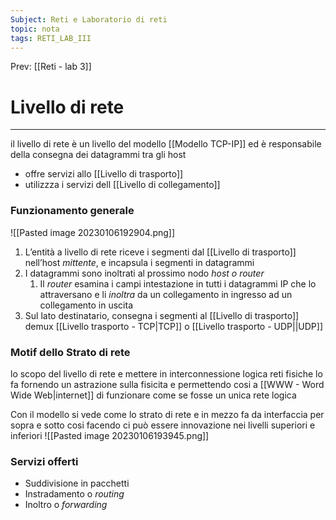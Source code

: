 ```yaml
---
Subject: Reti e Laboratorio di reti
topic: nota
tags: RETI_LAB_III
---
```


Prev: [[Reti - lab 3]]

# Livello di rete
---
il livello di rete è un livello del modello [[Modello TCP-IP]] ed è responsabile della consegna dei datagrammi tra gli host

- offre servizi allo [[Livello di trasporto]]
- utilizzza i servizi dell [[Livello di collegamento]]


### Funzionamento generale
![[Pasted image 20230106192904.png]]
1. L’entità a livello di rete riceve i segmenti dal [[Livello di trasporto]] nell’host _mittente_, e incapsula i segmenti in datagrammi 
2. I datagrammi sono inoltrati al prossimo nodo _host o router_ 
	1. Il _router_ esamina i campi intestazione in tutti i datagrammi IP che lo attraversano e li _inoltra_ da un collegamento in ingresso ad un collegamento in uscita 
3. Sul lato destinatario, consegna i segmenti al [[Livello di trasporto]] demux [[Livello trasporto - TCP|TCP]] o [[Livello trasporto - UDP||UDP]]


### Motif dello Strato di rete
lo scopo del livello di rete e mettere in interconnessione logica reti fisiche
lo fa fornendo un astrazione sulla fisicita e permettendo cosi a [[WWW - Word Wide Web|internet]] di funzionare come se fosse un unica rete logica

Con il modello si vede come lo strato di rete e in mezzo fa da interfaccia per sopra e sotto cosi facendo ci può essere innovazione nei livelli superiori e inferiori
![[Pasted image 20230106193945.png]]


### Servizi offerti
- Suddivisione in pacchetti
- Instradamento o _routing_
- Inoltro o _forwarding_